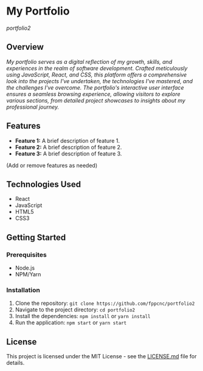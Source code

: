 # My Portfolio

*portfolio2*

## Overview

*My portfolio serves as a digital reflection of my growth, skills, and experiences in the realm of software development. Crafted meticulously using JavaScript, React, and CSS, this platform offers a comprehensive look into the projects I've undertaken, the technologies I've mastered, and the challenges I've overcome. The portfolio's interactive user interface ensures a seamless browsing experience, allowing visitors to explore various sections, from detailed project showcases to insights about my professional journey.* 


## Features

- **Feature 1:** A brief description of feature 1.
- **Feature 2:** A brief description of feature 2.
- **Feature 3:** A brief description of feature 3.

(Add or remove features as needed)

## Technologies Used

- React
- JavaScript
- HTML5
- CSS3

## Getting Started

### Prerequisites

- Node.js
- NPM/Yarn

### Installation

1. Clone the repository: `git clone https://github.com/fppcnc/portfolio2`
2. Navigate to the project directory: `cd portfolio2`
3. Install the dependencies: `npm install` or `yarn install`
4. Run the application: `npm start` or `yarn start`

## License

This project is licensed under the MIT License - see the [LICENSE.md](LICENSE.md) file for details.


